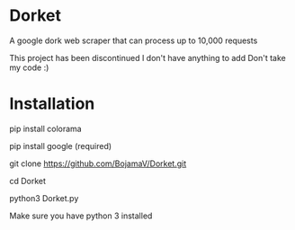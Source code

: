 # Dorket
A google dork web scraper that can process up to 10,000 requests

This project has been discontinued 
I don't have anything to add
Don't take my code :)

# Installation

pip install colorama

pip install google (required)

git clone https://github.com/BojamaV/Dorket.git

cd Dorket

python3 Dorket.py

Make sure you have python 3 installed
